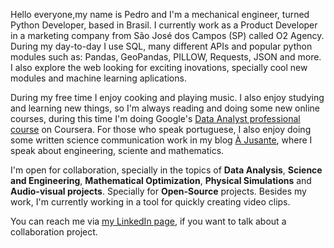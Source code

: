 Hello everyone,my name is Pedro and I'm a mechanical engineer, turned Python Developer, based in Brasil. I currently work as a Product Developer in a marketing company from São José dos Campos (SP) called O2 Agency. During my day-to-day I use SQL, many different APIs and popular python modules such as: Pandas, GeoPandas, PILLOW, Requests, JSON and more. I also explore the web looking for exciting inovations, specially cool new modules and machine learning aplications.

During my free time I enjoy cooking and playing music. I also enjoy studying and learning new things, so I'm always reading and doing some new online courses, during this time I'm doing Google's [Data Analyst professional course](https://www.coursera.org/professional-certificates/google-data-analytics) on Coursera. For those who speak portuguese, I also enjoy doing some written science communication work in my blog [À Jusante](https://ajusanteciencia.wordpress.com/), where I speak about engineering, sciente and mathematics.

I'm open for collaboration, specially in the topics of **Data Analysis**, **Science and Engineering**, **Mathematical Optimization**, **Physical Simulations** and **Audio-visual projects**. Specially for **Open-Source** projects. Besides my work, I'm currently working in a tool for quickly creating video clips.

You can reach me via [my LinkedIn page](https://www.linkedin.com/in/pfalcao97/), if you want to talk about a collaboration project.

